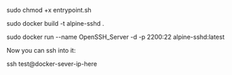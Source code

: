 

sudo chmod +x entrypoint.sh


sudo docker build -t alpine-sshd .



sudo docker run --name OpenSSH_Server -d -p 2200:22 alpine-sshd:latest




Now you can ssh into it:

ssh test@docker-sever-ip-here
